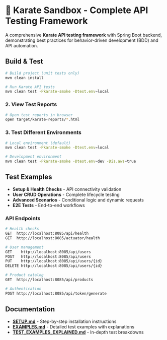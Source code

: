 # 🥋 Karate Sandbox - Complete API Testing Framework

A comprehensive **Karate API testing framework** with Spring Boot backend, demonstrating best practices for behavior-driven development (BDD) and API automation.

## **Build & Test**
```bash
# Build project (unit tests only) 
mvn clean install

# Run Karate API tests
mvn clean test -Pkarate-smoke -Dtest.env=local
```

### 2. **View Test Reports**
```bash
# Open test reports in browser
open target/karate-reports/*.html
```

### 3. **Test Different Environments**
```bash
# Local environment (default)
mvn clean test -Pkarate-smoke -Dtest.env=local

# Development environment
mvn clean test -Pkarate-smoke -Dtest.env=dev -Dis.aws=true
```

## **Test Examples**
- **Setup & Health Checks** - API connectivity validation
- **User CRUD Operations** - Complete lifecycle testing  
- **Advanced Scenarios** - Conditional logic and dynamic requests
- **E2E Tests** - End-to-end workflows

### **API Endpoints**
```bash
# Health checks
GET  http://localhost:8085/api/health
GET  http://localhost:8085/actuator/health

# User management  
GET    http://localhost:8085/api/users
POST   http://localhost:8085/api/users
PUT    http://localhost:8085/api/users/{id}
DELETE http://localhost:8085/api/users/{id}

# Product catalog
GET  http://localhost:8085/api/products

# Authentication  
POST http://localhost:8085/api/token/generate
```

## **Documentation**
- **[SETUP.md](SETUP.md)** - Step-by-step installation instructions
- **[EXAMPLES.md](EXAMPLES.md)** - Detailed test examples with explanations
- **[TEST_EXAMPLES_EXPLAINED.md](TEST_EXAMPLES_EXPLAINED.md)** - In-depth test breakdowns